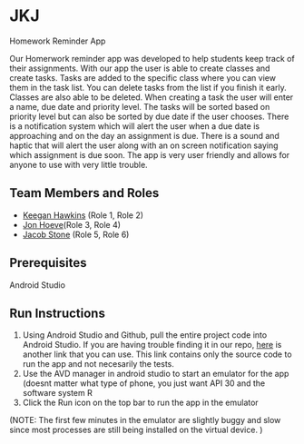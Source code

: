 # JKJ

Homework Reminder App 

  Our Homerwork reminder app was developed to help students keep track of their assignments. With our app the user is able to create classes and create tasks.
Tasks are added to the specific class where you can view them in the task list. You can delete tasks from the list if you finish it early. Classes are also able to be deleted.
When creating a task the user will enter a name, due date and priority level. The tasks will be sorted based on priority level but can also be sorted by due date if the 
user chooses. There is a notification system which will alert the user when a due date is approaching and on the day an assignment is due. There is a sound
and haptic that will alert the user along with an on screen notification saying which assignment is due soon. The app is very user friendly and allows for anyone to 
use with very little trouble.

## Team Members and Roles

* [Keegan Hawkins](https://github.com/Khawk2000/CIS350-HW2-Hawkins.git) (Role 1, Role 2)
* [Jon Hoeve](https://github.com/hoevejo/CIS350-HW2-Hoeve)(Role 3, Role 4)
* [Jacob Stone](https://github.com/stoneyboi/CIS350-HW2-Stone.git) (Role 5, Role 6)

## Prerequisites
Android Studio 
## Run Instructions
1. Using Android  Studio and Github, pull the entire project code into Android Studio. If you are having trouble finding it in our repo, [here](https://github.com/stoneyboi/Homework_Reminder) is another link that you can use. This link contains only the source code to run the app and not necesarily the tests. 
2. Use the AVD manager in android studio to start an emulator for the app (doesnt matter what type of phone, you just want API 30 and the software system R
3. Click the Run icon on the top bar to run the app in the emulator 

(NOTE: The first few minutes in the emulator are slightly buggy and slow since most processes are still being installed on the virtual device. )
